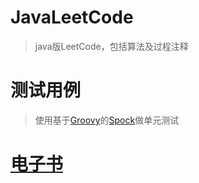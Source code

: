 # JavaLeetCode
> java版LeetCode，包括算法及过程注释  

# 测试用例
> 使用基于[Groovy](http://www.groovy-lang.org/)的[Spock](http://spockframework.org/)做单元测试

# [电子书](https://www.xiehai.zone/JavaLeetCode)